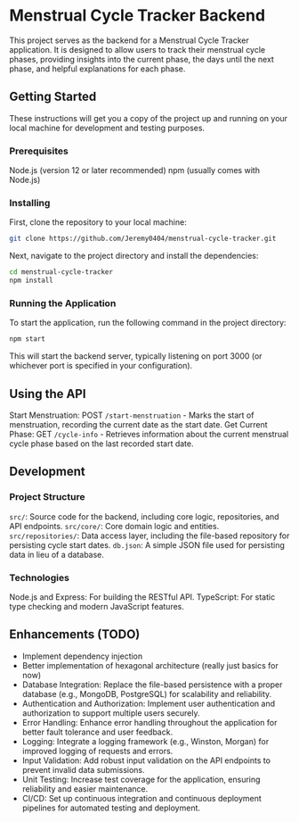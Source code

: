 # Menstrual Cycle Tracker Backend

This project serves as the backend for a Menstrual Cycle Tracker application. It is designed to allow users to track their menstrual cycle phases, providing insights into the current phase, the days until the next phase, and helpful explanations for each phase.

## Getting Started

These instructions will get you a copy of the project up and running on your local machine for development and testing purposes.

### Prerequisites

Node.js (version 12 or later recommended)
npm (usually comes with Node.js)
### Installing

First, clone the repository to your local machine:

```bash
git clone https://github.com/Jeremy0404/menstrual-cycle-tracker.git
```

Next, navigate to the project directory and install the dependencies:

```bash
cd menstrual-cycle-tracker
npm install
```

### Running the Application

To start the application, run the following command in the project directory:

```bash
npm start
```

This will start the backend server, typically listening on port 3000 (or whichever port is specified in your configuration).

## Using the API

Start Menstruation: POST `/start-menstruation` - Marks the start of menstruation, recording the current date as the start date.
Get Current Phase: GET `/cycle-info` - Retrieves information about the current menstrual cycle phase based on the last recorded start date.

## Development

### Project Structure

`src/`: Source code for the backend, including core logic, repositories, and API endpoints.
`src/core/`: Core domain logic and entities.
`src/repositories/`: Data access layer, including the file-based repository for persisting cycle start dates.
`db.json`: A simple JSON file used for persisting data in lieu of a database.

### Technologies

Node.js and Express: For building the RESTful API.
TypeScript: For static type checking and modern JavaScript features.

## Enhancements (TODO)

- Implement dependency injection
- Better implementation of hexagonal architecture (really just basics for now)
- Database Integration: Replace the file-based persistence with a proper database (e.g., MongoDB, PostgreSQL) for scalability and reliability.
- Authentication and Authorization: Implement user authentication and authorization to support multiple users securely.
- Error Handling: Enhance error handling throughout the application for better fault tolerance and user feedback.
- Logging: Integrate a logging framework (e.g., Winston, Morgan) for improved logging of requests and errors.
- Input Validation: Add robust input validation on the API endpoints to prevent invalid data submissions.
- Unit Testing: Increase test coverage for the application, ensuring reliability and easier maintenance.
- CI/CD: Set up continuous integration and continuous deployment pipelines for automated testing and deployment.
